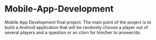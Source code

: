 # Mobile-App-Development
Mobile App Development final project. The main point of the project is to build a Android application that will be randomly choose a player out of several players and a question or an ction for him/her to answer/do. 
